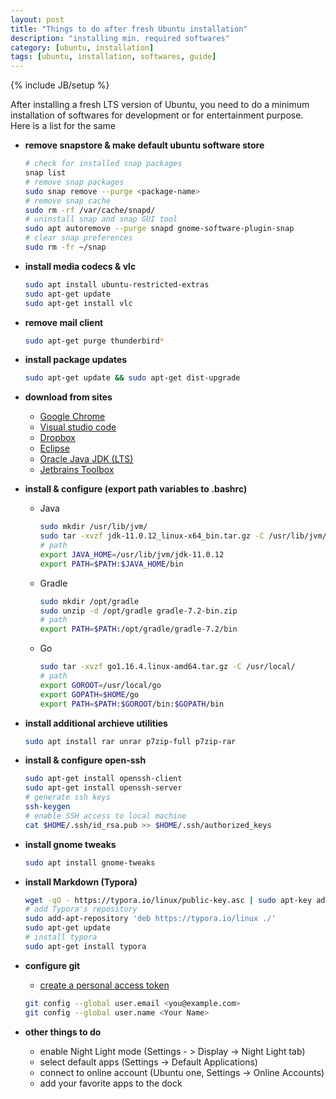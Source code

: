 ```yaml
---
layout: post
title: "Things to do after fresh Ubuntu installation"
description: "installing min. required softwares"
category: [ubuntu, installation]
tags: [ubuntu, installation, softwares, guide]
---
```

{% include JB/setup %}


After installing a fresh LTS version of Ubuntu, you need to do a minimum installation of softwares for development or for entertainment purpose. Here is a list for the same

- **remove snapstore & make default ubuntu software store**

  ```bash
  # check for installed snap packages
  snap list
  # remove snap packages
  sudo snap remove --purge <package-name>
  # remove snap cache
  sudo rm -rf /var/cache/snapd/
  # uninstall snap and snap GUI tool
  sudo apt autoremove --purge snapd gnome-software-plugin-snap
  # clear snap preferences
  sudo rm -fr ~/snap
  ```

- **install media codecs & vlc**

  ```bash
  sudo apt install ubuntu-restricted-extras
  sudo apt-get update
  sudo apt-get install vlc
  ```

- **remove mail client**

  ```bash
  sudo apt-get purge thunderbird*
  ```

- **install package updates**

  ```bash
  sudo apt-get update && sudo apt-get dist-upgrade
  ```

- **download from sites**

  - [Google Chrome](https://www.google.com/chrome/)
  - [Visual studio code](https://code.visualstudio.com/download)
  - [Dropbox](https://www.dropbox.com/install-linux)
  - [Eclipse](https://www.eclipse.org/downloads/packages/)
  - [Oracle Java JDK (LTS)](https://www.oracle.com/java/technologies/javase-downloads.html)
  - [Jetbrains Toolbox](https://www.jetbrains.com/toolbox-app/)

- **install & configure (export path variables to .bashrc)**

  - Java

    ```bash
    sudo mkdir /usr/lib/jvm/
    sudo tar -xvzf jdk-11.0.12_linux-x64_bin.tar.gz -C /usr/lib/jvm/
    # path
    export JAVA_HOME=/usr/lib/jvm/jdk-11.0.12
    export PATH=$PATH:$JAVA_HOME/bin
    ```

  - Gradle

    ```bash
    sudo mkdir /opt/gradle
    sudo unzip -d /opt/gradle gradle-7.2-bin.zip
    # path
    export PATH=$PATH:/opt/gradle/gradle-7.2/bin
    ```

  - Go

    ```bash
    sudo tar -xvzf go1.16.4.linux-amd64.tar.gz -C /usr/local/
    # path
    export GOROOT=/usr/local/go
    export GOPATH=$HOME/go
    export PATH=$PATH:$GOROOT/bin:$GOPATH/bin
    ```

- **install additional archieve utilities**

  ```bash
  sudo apt install rar unrar p7zip-full p7zip-rar
  ```


- **install & configure open-ssh**

  ```bash
  sudo apt-get install openssh-client
  sudo apt-get install openssh-server
  # generate ssh keys
  ssh-keygen
  # enable SSH access to local machine
  cat $HOME/.ssh/id_rsa.pub >> $HOME/.ssh/authorized_keys
  ```

- **install gnome tweaks**

  ```bash
  sudo apt install gnome-tweaks
  ```

- **install Markdown (Typora)**

  ```bash
  wget -qO - https://typora.io/linux/public-key.asc | sudo apt-key add -
  # add Typora's repository
  sudo add-apt-repository 'deb https://typora.io/linux ./'
  sudo apt-get update
  # install typora
  sudo apt-get install typora
  ```
  
- **configure git**

  
    - [create a personal access token](https://docs.github.com/en/github/authenticating-to-github/keeping-your-account-and-data-secure/creating-a-personal-access-token)
    
    ```bash
    git config --global user.email <you@example.com>
    git config --global user.name <Your Name>
    ```
    
- **other things to do**

    - enable Night Light mode (Settings - > Display -> Night Light tab)
    - select default apps (Settings -> Default Applications)
    - connect to online account (Ubuntu one, Settings -> Online Accounts)
    - add your favorite apps to the dock
